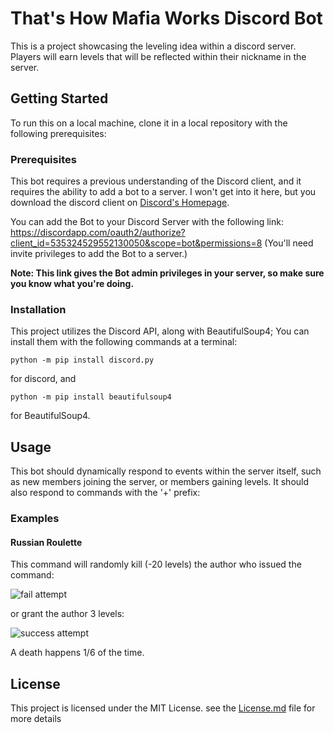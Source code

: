 # That's How Mafia Works Discord Bot
This is a project showcasing the leveling idea within a discord server. Players 
will earn levels that will be reflected within their nickname in the server.

## Getting Started
To run this on a local machine, clone it in a local repository with the 
following prerequisites:

### Prerequisites
This bot requires a previous understanding of the Discord client, and it
requires the ability to add a bot to a server. I won't get into it here, but you
download the discord client on [Discord's Homepage](https://discordapp.com/).

You can add the Bot to your Discord Server with the following link:
https://discordapp.com/oauth2/authorize?client_id=535324529552130050&scope=bot&permissions=8
(You'll need invite privileges to add the Bot to a server.)

**Note: This link gives the Bot admin privileges in your server, so make sure 
you know what you're doing.**

### Installation
This project utilizes the Discord API, along with BeautifulSoup4; You can
install them with the following commands at a terminal:
    
    python -m pip install discord.py

for discord, and
    
    python -m pip install beautifulsoup4

for BeautifulSoup4.

## Usage
This bot should dynamically respond to events within the server itself, such as 
new members joining the server, or members gaining levels. It should also
respond to commands with the '+' prefix:

### Examples

#### Russian Roulette
This command will randomly kill (-20 levels) the author who issued the 
command: 

![fail attempt](https://i.gyazo.com/1d53950b896b34022788bd4f0c773cb0.png 
"Better Luck Next Time")

or grant the author 3 levels: 

![success attempt](https://i.gyazo.com/f5a7f4ab50eaeefb0e8c7f19bf5739e7.png 
"Successful")

A death happens 1/6 of the time.


## License
This project is licensed under the MIT License. see the [License.md](LICENSE.md)
file for more details



